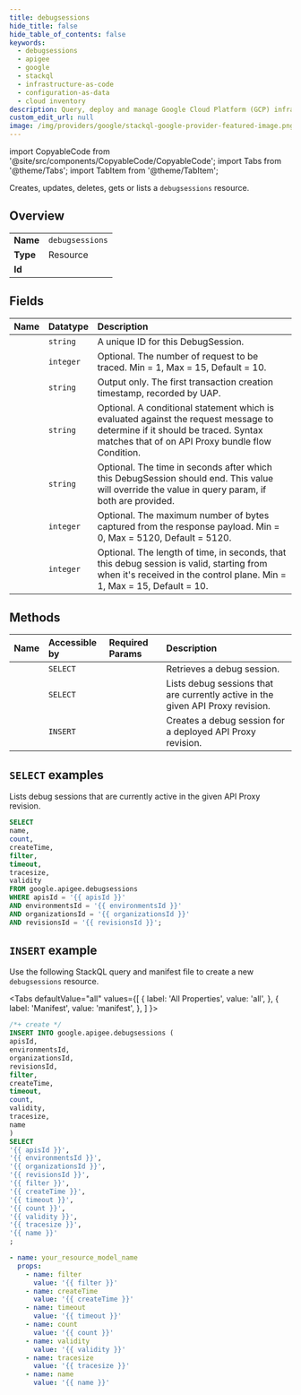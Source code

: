 ```yaml
---
title: debugsessions
hide_title: false
hide_table_of_contents: false
keywords:
  - debugsessions
  - apigee
  - google
  - stackql
  - infrastructure-as-code
  - configuration-as-data
  - cloud inventory
description: Query, deploy and manage Google Cloud Platform (GCP) infrastructure and resources using SQL
custom_edit_url: null
image: /img/providers/google/stackql-google-provider-featured-image.png
---
```


import CopyableCode from '@site/src/components/CopyableCode/CopyableCode';
import Tabs from '@theme/Tabs';
import TabItem from '@theme/TabItem';

Creates, updates, deletes, gets or lists a <code>debugsessions</code> resource.

## Overview
<table><tbody>
<tr><td><b>Name</b></td><td><code>debugsessions</code></td></tr>
<tr><td><b>Type</b></td><td>Resource</td></tr>
<tr><td><b>Id</b></td><td><CopyableCode code="google.apigee.debugsessions" /></td></tr>
</tbody></table>

## Fields
| Name | Datatype | Description |
|:-----|:---------|:------------|
| <CopyableCode code="name" /> | `string` | A unique ID for this DebugSession. |
| <CopyableCode code="count" /> | `integer` | Optional. The number of request to be traced. Min = 1, Max = 15, Default = 10. |
| <CopyableCode code="createTime" /> | `string` | Output only. The first transaction creation timestamp, recorded by UAP. |
| <CopyableCode code="filter" /> | `string` | Optional. A conditional statement which is evaluated against the request message to determine if it should be traced. Syntax matches that of on API Proxy bundle flow Condition. |
| <CopyableCode code="timeout" /> | `string` | Optional. The time in seconds after which this DebugSession should end. This value will override the value in query param, if both are provided. |
| <CopyableCode code="tracesize" /> | `integer` | Optional. The maximum number of bytes captured from the response payload. Min = 0, Max = 5120, Default = 5120. |
| <CopyableCode code="validity" /> | `integer` | Optional. The length of time, in seconds, that this debug session is valid, starting from when it's received in the control plane. Min = 1, Max = 15, Default = 10. |

## Methods
| Name | Accessible by | Required Params | Description |
|:-----|:--------------|:----------------|:------------|
| <CopyableCode code="organizations_environments_apis_revisions_debugsessions_get" /> | `SELECT` | <CopyableCode code="apisId, debugsessionsId, environmentsId, organizationsId, revisionsId" /> | Retrieves a debug session. |
| <CopyableCode code="organizations_environments_apis_revisions_debugsessions_list" /> | `SELECT` | <CopyableCode code="apisId, environmentsId, organizationsId, revisionsId" /> | Lists debug sessions that are currently active in the given API Proxy revision. |
| <CopyableCode code="organizations_environments_apis_revisions_debugsessions_create" /> | `INSERT` | <CopyableCode code="apisId, environmentsId, organizationsId, revisionsId" /> | Creates a debug session for a deployed API Proxy revision. |

## `SELECT` examples

Lists debug sessions that are currently active in the given API Proxy revision.

```sql
SELECT
name,
count,
createTime,
filter,
timeout,
tracesize,
validity
FROM google.apigee.debugsessions
WHERE apisId = '{{ apisId }}'
AND environmentsId = '{{ environmentsId }}'
AND organizationsId = '{{ organizationsId }}'
AND revisionsId = '{{ revisionsId }}'; 
```

## `INSERT` example

Use the following StackQL query and manifest file to create a new <code>debugsessions</code> resource.

<Tabs
    defaultValue="all"
    values={[
        { label: 'All Properties', value: 'all', },
        { label: 'Manifest', value: 'manifest', },
    ]
}>
<TabItem value="all">

```sql
/*+ create */
INSERT INTO google.apigee.debugsessions (
apisId,
environmentsId,
organizationsId,
revisionsId,
filter,
createTime,
timeout,
count,
validity,
tracesize,
name
)
SELECT 
'{{ apisId }}',
'{{ environmentsId }}',
'{{ organizationsId }}',
'{{ revisionsId }}',
'{{ filter }}',
'{{ createTime }}',
'{{ timeout }}',
'{{ count }}',
'{{ validity }}',
'{{ tracesize }}',
'{{ name }}'
;
```
</TabItem>
<TabItem value="manifest">

```yaml
- name: your_resource_model_name
  props:
    - name: filter
      value: '{{ filter }}'
    - name: createTime
      value: '{{ createTime }}'
    - name: timeout
      value: '{{ timeout }}'
    - name: count
      value: '{{ count }}'
    - name: validity
      value: '{{ validity }}'
    - name: tracesize
      value: '{{ tracesize }}'
    - name: name
      value: '{{ name }}'

```
</TabItem>
</Tabs>
